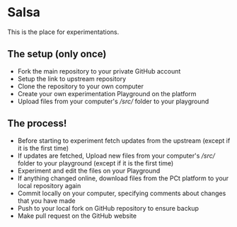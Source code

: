 # Salsa
This is the place for experimentations.

## The setup (only once)
 - Fork the main repository to your private GitHub account
 - Setup the link to upstream repository
 - Clone the repository to your own computer
 - Create your own experimentation Playground on the platform
 - Upload files from your computer's */src/* folder to your playground

## The process!
 - Before starting to experiment fetch updates from the upstream (except if it is the first time)
 - If updates are fetched, Upload new files from your computer's */src/* folder to your playground (except if it is the first time)
 - Experiment and edit the files on your Playground
 - If anything changed online, download files from the PCt platform to your local repository again
 - Commit locally on your computer, specifying comments about changes that you have made
 - Push to your local fork on GitHub repository to ensure backup
 - Make pull request on the GitHub website